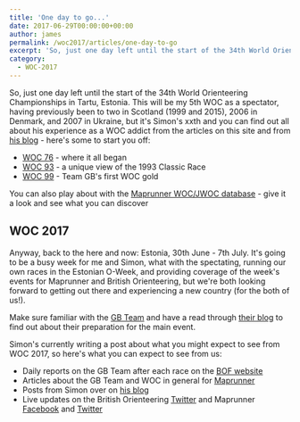 ```yaml
---
title: 'One day to go...'
date: 2017-06-29T00:00:00+00:00
author: james
permalink: /woc2017/articles/one-day-to-go
excerpt: 'So, just one day left until the start of the 34th World Orienteering Championships in Tartu, Estonia.'
category:
  - WOC-2017
---
```

So, just one day left until the start of the 34th World Orienteering Championships in Tartu, Estonia. This will be my 5th WOC as a spectator, having previously been to two in Scotland (1999 and 2015), 2006 in Denmark, and 2007 in Ukraine, but it's Simon's xxth and you can find out all about his experience as a WOC addict from the articles on this site and from [his blog](https://maprunner.blogspot.co.uk/search/label/WOC) - here's some to start you off:
* [WOC 76](https://maprunner.blogspot.co.uk/2006/07/woc-15-how-it-all-started.html) - where it all began
* [WOC 93](https://www.maprunner.co.uk/woc-1993-classic-race/) - a unique view of the 1993 Classic Race
* [WOC 99](https://www.maprunner.co.uk/the-agony-of-the-long-distance-world-championships-spectator/) - Team GB's first WOC gold

You can also play about with the [Maprunner WOC/JWOC database](https://www.maprunner.co.uk/wocdb/) - give it a look and see what you can discover

## WOC 2017

Anyway, back to the here and now: Estonia, 30th June - 7th July. It's going to be a busy week for me and Simon, what with the spectating, running our own races in the Estonian O-Week, and providing coverage of the week's events for Maprunner and British Orienteering, but we're both looking forward to getting out there and experiencing a new country (for the both of us!).

Make sure familiar with the [GB Team](/woc2017/gb-team) and have a read through [their blog](http://gbteamwoc2017.blogspot.co.uk/) to find out about their preparation for the main event.

Simon's currently writing a post about what you might expect to see from WOC 2017, so here's what you can expect to see from us:
* Daily reports on the GB Team after each race on the [BOF website](https://www.britishorienteering.org.uk/)
* Articles about the GB Team and WOC in general for [Maprunner](https://www.maprunner.co.uk/woc2017/articles/)
* Posts from Simon over on [his blog](https://maprunner.blogspot.co.uk/)
* Live updates on the British Orienteering [Twitter](https://twitter.com/GBRorienteering) and Maprunner [Facebook](https://www.facebook.com/Maprunner.co.uk/) and [Twitter](https://twitter.com/MaprunnerGB)
